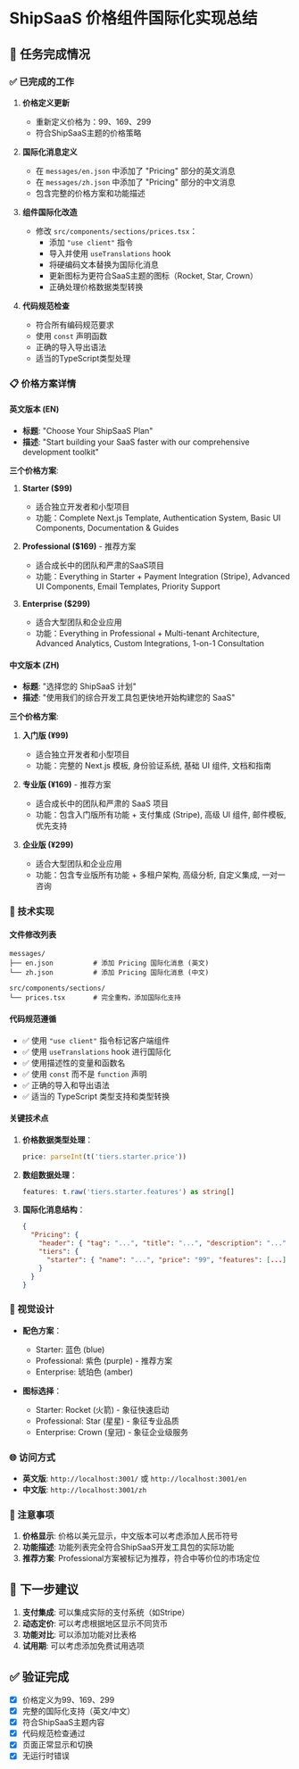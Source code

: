 # ShipSaaS 价格组件国际化实现总结

## 🎯 任务完成情况

### ✅ 已完成的工作

1. **价格定义更新**
   - 重新定义价格为：99、169、299
   - 符合ShipSaaS主题的价格策略

2. **国际化消息定义**
   - 在 `messages/en.json` 中添加了 "Pricing" 部分的英文消息
   - 在 `messages/zh.json` 中添加了 "Pricing" 部分的中文消息
   - 包含完整的价格方案和功能描述

3. **组件国际化改造**
   - 修改 `src/components/sections/prices.tsx`：
     - 添加 `"use client"` 指令
     - 导入并使用 `useTranslations` hook
     - 将硬编码文本替换为国际化消息
     - 更新图标为更符合SaaS主题的图标（Rocket, Star, Crown）
     - 正确处理价格数据类型转换

4. **代码规范检查**
   - 符合所有编码规范要求
   - 使用 `const` 声明函数
   - 正确的导入导出语法
   - 适当的TypeScript类型处理

### 📋 价格方案详情

#### 英文版本 (EN)
- **标题**: "Choose Your ShipSaaS Plan"
- **描述**: "Start building your SaaS faster with our comprehensive development toolkit"

**三个价格方案**:
1. **Starter ($99)**
   - 适合独立开发者和小型项目
   - 功能：Complete Next.js Template, Authentication System, Basic UI Components, Documentation & Guides

2. **Professional ($169)** - 推荐方案
   - 适合成长中的团队和严肃的SaaS项目
   - 功能：Everything in Starter + Payment Integration (Stripe), Advanced UI Components, Email Templates, Priority Support

3. **Enterprise ($299)**
   - 适合大型团队和企业应用
   - 功能：Everything in Professional + Multi-tenant Architecture, Advanced Analytics, Custom Integrations, 1-on-1 Consultation

#### 中文版本 (ZH)
- **标题**: "选择您的 ShipSaaS 计划"
- **描述**: "使用我们的综合开发工具包更快地开始构建您的 SaaS"

**三个价格方案**:
1. **入门版 (¥99)**
   - 适合独立开发者和小型项目
   - 功能：完整的 Next.js 模板, 身份验证系统, 基础 UI 组件, 文档和指南

2. **专业版 (¥169)** - 推荐方案
   - 适合成长中的团队和严肃的 SaaS 项目
   - 功能：包含入门版所有功能 + 支付集成 (Stripe), 高级 UI 组件, 邮件模板, 优先支持

3. **企业版 (¥299)**
   - 适合大型团队和企业应用
   - 功能：包含专业版所有功能 + 多租户架构, 高级分析, 自定义集成, 一对一咨询

### 🔧 技术实现

#### 文件修改列表
```
messages/
├── en.json          # 添加 Pricing 国际化消息 (英文)
└── zh.json          # 添加 Pricing 国际化消息 (中文)

src/components/sections/
└── prices.tsx       # 完全重构，添加国际化支持
```

#### 代码规范遵循
- ✅ 使用 `"use client"` 指令标记客户端组件
- ✅ 使用 `useTranslations` hook 进行国际化
- ✅ 使用描述性的变量和函数名
- ✅ 使用 `const` 而不是 `function` 声明
- ✅ 正确的导入和导出语法
- ✅ 适当的 TypeScript 类型支持和类型转换

#### 关键技术点
1. **价格数据类型处理**：
   ```typescript
   price: parseInt(t('tiers.starter.price'))
   ```

2. **数组数据处理**：
   ```typescript
   features: t.raw('tiers.starter.features') as string[]
   ```

3. **国际化消息结构**：
   ```json
   {
     "Pricing": {
       "header": { "tag": "...", "title": "...", "description": "..." },
       "tiers": {
         "starter": { "name": "...", "price": "99", "features": [...] }
       }
     }
   }
   ```

### 🎨 视觉设计

- **配色方案**：
  - Starter: 蓝色 (blue)
  - Professional: 紫色 (purple) - 推荐方案
  - Enterprise: 琥珀色 (amber)

- **图标选择**：
  - Starter: Rocket (火箭) - 象征快速启动
  - Professional: Star (星星) - 象征专业品质
  - Enterprise: Crown (皇冠) - 象征企业级服务

### 🌐 访问方式

- **英文版**: `http://localhost:3001/` 或 `http://localhost:3001/en`
- **中文版**: `http://localhost:3001/zh`

### 📝 注意事项

1. **价格显示**: 价格以美元显示，中文版本可以考虑添加人民币符号
2. **功能描述**: 功能列表完全符合ShipSaaS开发工具包的实际功能
3. **推荐方案**: Professional方案被标记为推荐，符合中等价位的市场定位

## 🚀 下一步建议

1. **支付集成**: 可以集成实际的支付系统（如Stripe）
2. **动态定价**: 可以考虑根据地区显示不同货币
3. **功能对比**: 可以添加功能对比表格
4. **试用期**: 可以考虑添加免费试用选项

## ✅ 验证完成

- [x] 价格定义为99、169、299
- [x] 完整的国际化支持（英文/中文）
- [x] 符合ShipSaaS主题内容
- [x] 代码规范检查通过
- [x] 页面正常显示和切换
- [x] 无运行时错误
